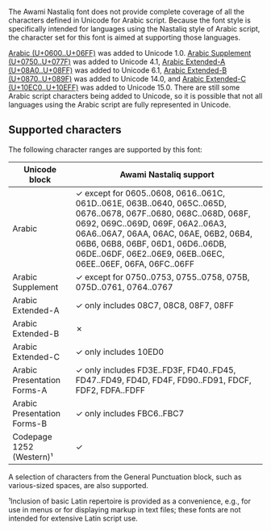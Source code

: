 
The Awami Nastaliq font does not provide complete coverage of all the characters defined in Unicode for Arabic script. Because the font style is specifically intended for languages using the Nastaliq style of Arabic script, the character set for this font is aimed at supporting those languages.

[Arabic (U+0600..U+06FF)](https://www.unicode.org/charts/PDF/U0600.pdf) was added to Unicode 1.0. [Arabic Supplement (U+0750..U+077F)](https://www.unicode.org/charts/PDF/U0750.pdf) was added to Unicode 4.1, [Arabic Extended-A (U+08A0..U+08FF)](https://www.unicode.org/charts/PDF/U08A0.pdf) was added to Unicode 6.1, [Arabic Extended-B (U+0870..U+089F)](https://www.unicode.org/charts/PDF/U0870.pdf) was added to Unicode 14.0, and [Arabic Extended-C (U+10EC0..U+10EFF)](https://www.unicode.org/charts/PDF/U10EC0.pdf) was added to Unicode 15.0. There are still some Arabic script characters being added to Unicode, so it is possible that not all languages using the Arabic script are fully represented in Unicode. 

## Supported characters

The following character ranges are supported by this font:

Unicode block | Awami Nastaliq support
------------- | ---------------
Arabic 	| ✓ except for 0605..0608, 0616..061C, 061D..061E, 063B..0640, 065C..065D, 0676..0678, 067F..0680, 068C..068D, 068F, 0692, 069C..069D, 069F, 06A2..06A3, 06A6..06A7, 06AA, 06AC, 06AE, 06B2, 06B4, 06B6, 06B8, 06BF, 06D1, 06D6..06DB, 06DE..06DF, 06E2..06E9, 06EB..06EC, 06EE..06EF, 06FA, 06FC..06FF
Arabic Supplement | ✓ except for 0750..0753, 0755..0758, 075B, 075D..0761, 0764..0767
Arabic Extended-A | ✓ only includes 08C7, 08C8, 08F7, 08FF
Arabic Extended-B | ✗ 
Arabic Extended-C | ✓ only includes 10ED0
Arabic Presentation Forms-A | ✓ only includes FD3E..FD3F, FD40..FD45, FD47..FD49, FD4D, FD4F, FD90..FD91, FDCF, FDF2, FDFA..FDFF
Arabic Presentation Forms-B | ✓ only includes FBC6..FBC7
Codepage 1252 (Western)¹ | ✓

A selection of characters from the General Punctuation block, such as various-sized spaces, are also supported. 

¹Inclusion of basic Latin repertoire is provided as a convenience, e.g., for use in menus or for displaying markup in text files; these fonts are not intended for extensive Latin script use.

